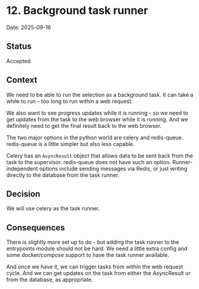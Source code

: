 # 12. Background task runner

Date: 2025-09-16

## Status

Accepted

## Context

We need to be able to run the selection as a background task. It can take a while to run - too long to run within a web request.

We also want to see progress updates while it is running - so we need to get updates from the task to the web browser while it is running. And we definitely need to get the final result back to the web browser.

The two major options in the python world are celery and redis-queue. redis-queue is a little simpler but also less capable.

Celery has an `AsyncResult` object that allows data to be sent back from the task to the supervisor. redis-queue does not have such an option. Runner-independent options include sending messages via Redis, or just writing directly to the database from the task runner.

## Decision

We will use celery as the task runner.

## Consequences

There is slightly more set up to do - but adding the task runner to the entrypoints module should not be hard. We need a little extra config and some docker/compose support to have the task runner available.

And once we have it, we can trigger tasks from within the web request cycle. And we can get updates on the task from either the AsyncResult or from the database, as appropriate.
